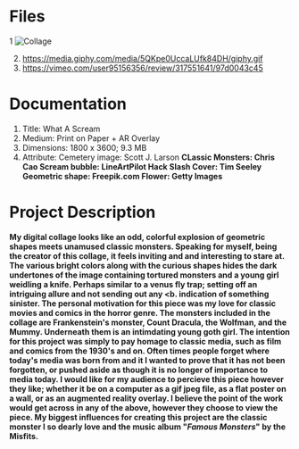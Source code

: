 # Files
1 ![Collage](https://i.imgur.com/hrZXWWi.jpg)

2. https://media.giphy.com/media/5QKpe0UccaLUfk84DH/giphy.gif
3. https://vimeo.com/user95156356/review/317551641/97d0043c45


# Documentation
1. Title: What A Scream
2. Medium: Print on Paper + AR Overlay
3. Dimensions: 1800 x 3600; 9.3 MB
4. Attribute: Cemetery image: Scott J. Larson <b>
            CLassic Monsters: Chris Cao <b>
               Scream bubble: LineArtPilot <b>
            Hack Slash Cover: Tim Seeley <b>
             Geometric shape: Freepik.com <b>
                      Flower: Getty Images <b>



# Project Description
My digital collage looks like an odd, colorful explosion of geometric shapes meets unamused <b>
classic monsters. Speaking for myself, being the creator of this collage, it feels inviting and <b>
and interesting to stare at. The various bright colors along with the curious shapes hides the <b>
dark undertones of the image containing tortured monsters and a young girl weidling a knife. <b>
Perhaps similar to a venus fly trap; setting off an intriguing allure and not sending out any <b.
indication of something sinister. The personal motivation for this piece was my love for classic <b>
movies and comics in the horror genre. The monsters included in the collage are Frankenstein's <b> 
monster, Count Dracula, the Wolfman, and the Mummy. Underneath them is an intimdating young goth <b>
girl.
The intention for this project was simply to pay homage to classic media, such as film and comics <b>
from the 1930's and on. Often times people forget where today's media was born from and it I wanted <b>
to prove that it has not been forgotten, or pushed aside as though it is no longer of importance <b>
to media today. I would like for my audience to percieve this piece however they like; whether it <b>
be on a computer as a gif jpeg file, as a flat poster on a wall, or as an augmented reality overlay. <b>
I believe the point of the work would get across in any of the above, however they choose to view <b>
the piece. My biggest influences for creating this project are the classic monster I so dearly love <b>
and the music album "*Famous Monsters*" by the Misfits.
